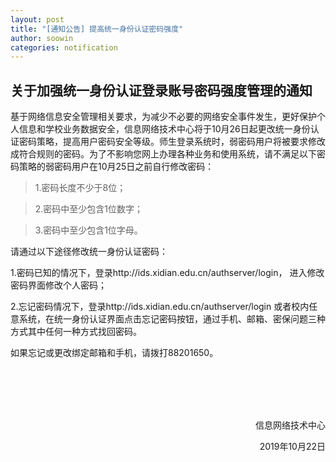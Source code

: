 ```yaml
---
layout: post
title: "[通知公告] 提高统一身份认证密码强度"
author: soowin
categories: notification
---
```



## 关于加强统一身份认证登录账号密码强度管理的通知

基于网络信息安全管理相关要求，为减少不必要的网络安全事件发生，更好保护个人信息和学校业务数据安全，信息网络技术中心将于10月26日起更改统一身份认证密码策略，提高用户密码安全等级。师生登录系统时，弱密码用户将被要求修改成符合规则的密码。为了不影响您网上办理各种业务和使用系统，请不满足以下密码策略的弱密码用户在10月25日之前自行修改密码：



>1.密码长度不少于8位；

>2.密码中至少包含1位数字；

>3.密码中至少包含1位字母。



请通过以下途径修改统一身份认证密码：

1.密码已知的情况下，登录http://ids.xidian.edu.cn/authserver/login， 进入修改密码界面修改个人密码；

2.忘记密码情况下，登录http://ids.xidian.edu.cn/authserver/login 或者校内任意系统，在统一身份认证界面点击忘记密码按钮，通过手机、邮箱、密保问题三种方式其中任何一种方式找回密码。

如果忘记或更改绑定邮箱和手机，请拨打88201650。 
 
<br><br><br><br>
<p align="right">信息网络技术中心</p>
<p align="right">2019年10月22日</p>




